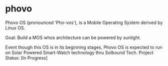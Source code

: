 # phovo
Phovo OS (pronounced 'Pho-vos'), is a Mobile Operating System derived by Linux OS.

Goal: Build a MOS whos architecture can be powered by sunlight.

Event though this OS is in its beginning stages, Phovo OS is expected to run on Solar Powered Smart-Watch technology thru Solbound Tech.
Project Status: [In Progress]
